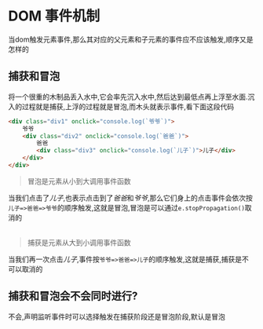 #  DOM 事件机制

当dom触发元素事件,那么其对应的父元素和子元素的事件应不应该触发,顺序又是怎样的

## 捕获和冒泡
将一个很重的木制品丢入水中,它会率先沉入水中,然后达到最低点再上浮至水面.沉入的过程就是捕获,上浮的过程就是冒泡,而木头就表示事件,看下面这段代码
```html
<div class="div1" onclick="console.log(`爷爷`)">
    爷爷
    <div class="div2" onclick="console.log(`爸爸`)">
        爸爸
        <div class="div3" onclick="console.log(`儿子`)">儿子</div>
    </div>
</div>
```
> 冒泡是元素从小到大调用事件函数

当我们点击了*儿子*,也表示点击到了*爸爸*和*爷爷*,那么它们身上的点击事件会依次按`儿子=>爸爸=>爷爷`的顺序触发,这就是冒泡,冒泡是可以通过`e.stopPropagation()`取消的  
<br/>

> 捕获是元素从大到小调用事件函数

当我们再一次点击*儿子*,事件按`爷爷=>爸爸=>儿子`的顺序触发,这就是捕获,捕获是不可以取消的

## 捕获和冒泡会不会同时进行?
不会,声明监听事件时可以选择触发在捕获阶段还是冒泡阶段,默认是冒泡

